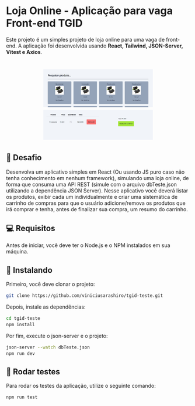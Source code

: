 # Loja Online - Aplicação para vaga Front-end TGID

Este projeto é um simples projeto de loja online para uma vaga de front-end. A aplicação foi desenvolvida usando **React, Tailwind, JSON-Server, Vitest e Axios**.

<h1 align="center">
    <img src="./public/Screenshot_1.jpg" width="300"/>
    <img src="./public/Screenshot_2.jpg" width="300"/>
</h1>

## 🚀 Desafio

Desenvolva um aplicativo simples em React (Ou usando JS puro caso não tenha
conhecimento em nenhum framework), simulando uma loja online, de forma que
consuma uma API REST (simule com o arquivo dbTeste.json utilizando a dependência
JSON Server). Nesse aplicativo você deverá listar os produtos, exibir cada um
individualmente e criar uma sistemática de carrinho de compras para que o usuário
adicione/remova os produtos que irá comprar e tenha, antes de finalizar sua compra,
um resumo do carrinho.

## 💻 Requisitos

Antes de iniciar, você deve ter o Node.js e o NPM instalados em sua máquina.

## 🚀 Instalando

Primeiro, você deve clonar o projeto:

```bash
git clone https://github.com/viniciusarashiro/tgid-teste.git
```

Depois, instale as dependências:

```bash
cd tgid-teste
npm install
```

Por fim, execute o json-server e o projeto:

```bash
json-server --watch dbTeste.json
npm run dev
```

## 🔧 Rodar testes

Para rodar os testes da aplicação, utilize o seguinte comando:

```bash
npm run test
```

